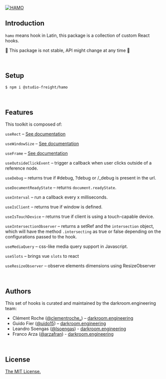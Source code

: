 [![HAMO](https://assets.darkroom.engineering/hamo/header.png)](https://github.com/darkroomengineering/hamo)

<!-- <p align="center">
  <a aria-label="Vercel logo" href="https://vercel.com">
    <img src="https://badgen.net/badge/icon/Next?icon=zeit&label&color=black&labelColor=black">
  </a>
  <br/>
  <a aria-label="NPM version" href="https://www.npmjs.com/package/swr">
    <img alt="" src="https://badgen.net/npm/v/swr?color=black&labelColor=black">
  </a>
  <a aria-label="Package size" href="https://bundlephobia.com/result?p=swr">
    <img alt="" src="https://badgen.net/bundlephobia/minzip/swr?color=black&labelColor=black">
  </a>
  <a aria-label="License" href="https://github.com/vercel/swr/blob/main/LICENSE">
    <img alt="" src="https://badgen.net/npm/license/swr?color=black&labelColor=black">
  </a>
</p> -->

## Introduction

`hamo` means hook in Latin, this package is a collection of custom React hooks.

🚧 This package is not stable, API might change at any time 🚧

<br/>

## Setup

```bash
$ npm i @studio-freight/hamo
```

<br/>

## Features

This toolkit is composed of:

`useRect` – [See documentation](https://github.com/darkroomengineering/hamo/blob/main/src/hooks/use-rect/README.md)

`useWindowSize` – [See documentation]()

`useFrame` – [See documentation]()

`useOutsideClickEvent` – trigger a callback when user clicks outside of a reference node.

`useDebug` – returns true if #debug, ?debug or /\_debug is present in the url.

`useDocumentReadyState` – returns `document.readyState`.

`useInterval` – run a callback every x milliseconds.

`useIsClient` – returns true if window is defined.

`useIsTouchDevice` – returns true if client is using a touch-capable device.

`useIntersectionObserver` – returns a setRef and the `intersection` object, which will have the method `.intersecting` as true or false depending on the configurations passed to the hook.

`useMediaQuery` – css-like media query support in Javascript.

`useSlots` – brings vue `slots` to react

`useResizeObserver` – observe elements dimensions using ResizeObserver

<br/>

## Authors

This set of hooks is curated and maintained by the darkroom.engineering team:

- Clément Roche ([@clementroche\_](https://twitter.com/clementroche_)) – [darkroom.engineering](https://darkroom.engineering)
- Guido Fier ([@uido15](https://twitter.com/uido15)) – [darkroom.engineering](https://darkroom.engineering)
- Leandro Soengas ([@lsoengas](https://twitter.com/lsoengas)) - [darkroom.engineering](https://darkroom.engineering)
- Franco Arza ([@arzafran](https://twitter.com/arzafran)) - [darkroom.engineering](https://darkroom.engineering)

<br/>

## License

[The MIT License.](https://opensource.org/licenses/MIT)
